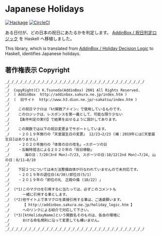 # Japanese Holidays

[![Hackage](https://img.shields.io/hackage/v/japanese-holidays.svg?style=flat-square)](https://hackage.haskell.org/package/japanese-holidays)
[![CircleCI](https://img.shields.io/circleci/project/github/cohei/japanese-holidays.svg?style=flat-square)](https://circleci.com/gh/cohei/japanese-holidays)

ある日付が、どの日本の祝日にあたるかを判定します。 [AddinBox / 祝日判定ロジック](http://addinbox.sakura.ne.jp/holiday_logic.htm) を Haskell へ移植しました。

This library, which is translated from [AddinBox / Holiday Decision Logic](http://addinbox.sakura.ne.jp/holiday_logic.htm) to Haskell, identifies Japanese holidays.

## 著作権表示 Copyright


```
_/_/_/_/_/_/_/_/_/_/_/_/_/_/_/_/_/_/_/_/_/_/_/_/_/_/_/_/_/_/_/_/
_/
_/  CopyRight(C) K.Tsunoda(AddinBox) 2001 All Rights Reserved.
_/  ( AddinBox  http://addinbox.sakura.ne.jp/index.htm )
_/  (  旧サイト  http://www.h3.dion.ne.jp/~sakatsu/index.htm )
_/
_/    この祝日マクロは『kt関数アドイン』で使用しているものです。
_/    このロジックは、レスポンスを第一義として、可能な限り少ない
_/    【条件判定の実行】で結果を出せるように設計してあります。
_/
_/    この関数では以下の祝日変更までサポートしています。
_/    ・２０１９年施行の「天皇誕生日の変更」 12/23⇒2/23 (補：2019年には[天皇誕生日]はありません)
_/    ・２０２０年施行の「体育の日の改名」⇒スポーツの日
_/    ・五輪特措法による２０２０年の「祝日移動」
_/       海の日：7/20(3rd Mon)⇒7/23, スポーツの日:10/12(2nd Mon)⇒7/24, 山の日：8/11⇒8/10
_/
_/    下記２つについては未だ法整備自体が行なわれていませんので未対応です。
_/    ・２０１９年の退位日(4/30)/即位日(5/1)
_/    ・２０１９年の「即位の礼　正殿の儀 (10/22) 」
_/
_/  (*1)このマクロを引用するに当たっては、必ずこのコメントも
_/      一緒に引用する事とします。
_/  (*2)他サイト上で本マクロを直接引用する事は、ご遠慮願います。
_/      【 http://addinbox.sakura.ne.jp/holiday_logic.htm 】
_/      へのリンクによる紹介で対応して下さい。
_/  (*3)[ktHolidayName]という関数名そのものは、各自の環境に
_/      おける命名規則に沿って変更しても構いません。
_/
_/_/_/_/_/_/_/_/_/_/_/_/_/_/_/_/_/_/_/_/_/_/_/_/_/_/_/_/_/_/_/_/
```
